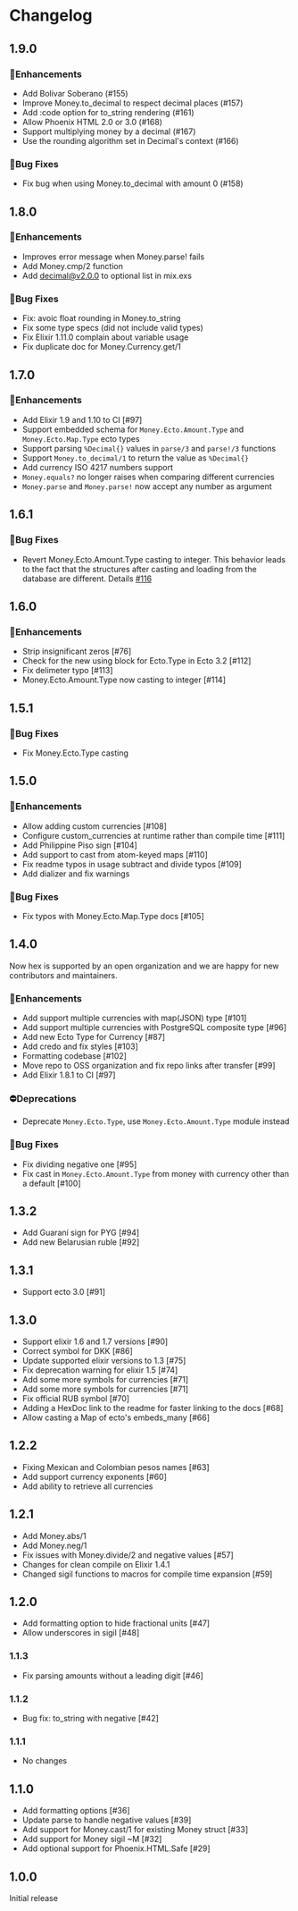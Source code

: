 # Changelog

## 1.9.0

### 🚀Enhancements

- Add Bolivar Soberano (#155)
- Improve Money.to_decimal to respect decimal places (#157)
- Add :code option for to_string rendering (#161)
- Allow Phoenix HTML 2.0 or 3.0 (#168)
- Support multiplying money by a decimal (#167)
- Use the rounding algorithm set in Decimal's context (#166)

### 🐛Bug Fixes

- Fix bug when using Money.to_decimal with amount 0 (#158)

## 1.8.0

### 🚀Enhancements

- Improves error message when Money.parse! fails
- Add Money.cmp/2 function
- Add decimal@v2.0.0 to optional list in mix.exs

### 🐛Bug Fixes

- Fix: avoic float rounding in Money.to_string
- Fix some type specs (did not include valid types)
- Fix Elixir 1.11.0 complain about variable usage
- Fix duplicate doc for Money.Currency.get/1

## 1.7.0

### 🚀Enhancements

- Add Elixir 1.9 and 1.10 to CI [#97]
- Support embedded schema for `Money.Ecto.Amount.Type` and `Money.Ecto.Map.Type` ecto types
- Support parsing `%Decimal{}` values in `parse/3` and `parse!/3` functions
- Support `Money.to_decimal/1` to return the value as `%Decimal{}`
- Add currency ISO 4217 numbers support
- `Money.equals?` no longer raises when comparing different currencies
- `Money.parse` and `Money.parse!` now accept any number as argument

## 1.6.1

### 🐛Bug Fixes

- Revert Money.Ecto.Amount.Type casting to integer. This behavior leads to the fact that the structures after casting and loading from the database are different. Details [#116](https://github.com/elixirmoney/money/issues/116)

## 1.6.0

### 🚀Enhancements

- Strip insignificant zeros [#76]
- Check for the new using block for Ecto.Type in Ecto 3.2 [#112]
- Fix delimeter typo [#113]
- Money.Ecto.Amount.Type now casting to integer [#114]

## 1.5.1

### 🐛Bug Fixes

- Fix Money.Ecto.Type casting

## 1.5.0

### 🚀Enhancements

- Allow adding custom currencies [#108]
- Configure custom_currencies at runtime rather than compile time [#111]
- Add Philippine Piso sign [#104]
- Add support to cast from atom-keyed maps [#110]
- Fix readme typos in usage subtract and divide typos [#109]
- Add dializer and fix warnings

### 🐛Bug Fixes

- Fix typos with Money.Ecto.Map.Type docs [#105]

## 1.4.0

Now hex is supported by an open organization and we are happy for new contributors and maintainers.

### 🚀Enhancements

- Add support multiple currencies with map(JSON) type [#101]
- Add support multiple currencies with PostgreSQL composite type [#96]
- Add new Ecto Type for Currency [#87]
- Add credo and fix styles [#103]
- Formatting codebase [#102]
- Move repo to OSS organization and fix repo links after transfer [#99]
- Add Elixir 1.8.1 to CI [#97]

### ⛔️Deprecations

- Deprecate `Money.Ecto.Type`, use `Money.Ecto.Amount.Type` module instead

### 🐛Bug Fixes

- Fix dividing negative one [#95]
- Fix cast in `Money.Ecto.Amount.Type` from money with currency other than a default [#100]

## 1.3.2

- Add Guaraní sign for PYG [#94]
- Add new Belarusian ruble [#92]

## 1.3.1

- Support ecto 3.0 [#91]

## 1.3.0

- Support elixir 1.6 and 1.7 versions [#90]
- Correct symbol for DKK [#86]
- Update supported elixir versions to 1.3 [#75]
- Fix deprecation warning for elixir 1.5 [#74]
- Add some more symbols for currencies [#71]
- Add some more symbols for currencies [#71]
- Fix official RUB symbol [#70]
- Adding a HexDoc link to the readme for faster linking to the docs [#68]
- Allow casting a Map of ecto's embeds_many [#66]

## 1.2.2

- Fixing Mexican and Colombian pesos names [#63]
- Add support currency exponents [#60]
- Add ability to retrieve all currencies

## 1.2.1

- Add Money.abs/1
- Add Money.neg/1
- Fix issues with Money.divide/2 and negative values [#57]
- Changes for clean compile on Elixir 1.4.1
- Changed sigil functions to macros for compile time expansion [#59]

## 1.2.0

- Add formatting option to hide fractional units [#47]
- Allow underscores in sigil [#48]

### 1.1.3

- Fix parsing amounts without a leading digit [#46]

### 1.1.2

- Bug fix: to_string with negative [#42]

### 1.1.1

- No changes

## 1.1.0

- Add formatting options [#36]
- Update parse to handle negative values [#39]
- Add support for Money.cast/1 for existing Money struct [#33]
- Add support for Money sigil ~M [#32]
- Add optional support for Phoenix.HTML.Safe [#29]

## 1.0.0

Initial release
